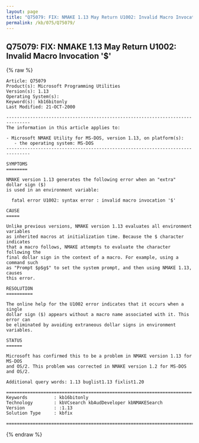 ```yaml
---
layout: page
title: "Q75079: FIX: NMAKE 1.13 May Return U1002: Invalid Macro Invocation '&#36;'"
permalink: /kb/075/Q75079/
---
```


## Q75079: FIX: NMAKE 1.13 May Return U1002: Invalid Macro Invocation '&#36;'

{% raw %}

	Article: Q75079
	Product(s): Microsoft Programming Utilities
	Version(s): 1.13
	Operating System(s): 
	Keyword(s): kb16bitonly
	Last Modified: 21-OCT-2000
	
	-------------------------------------------------------------------------------
	The information in this article applies to:
	
	- Microsoft NMAKE Utility for MS-DOS, version 1.13, on platform(s):
	   - the operating system: MS-DOS 
	-------------------------------------------------------------------------------
	
	SYMPTOMS
	========
	
	NMAKE version 1.13 generates the following error when an "extra" dollar sign ($)
	is used in an environment variable:
	
	  fatal error U1002: syntax error : invalid macro invocation '$'
	
	CAUSE
	=====
	
	Unlike previous versions, NMAKE version 1.13 evaluates all environment variables
	as inherited macros at initialization time. Because the $ character indicates
	that a macro follows, NMAKE attempts to evaluate the character following the
	final dollar sign in the context of a macro. For example, using a command such
	as "Prompt $p$g$" to set the system prompt, and then using NMAKE 1.13, causes
	this error.
	
	RESOLUTION
	==========
	
	The online help for the U1002 error indicates that it occurs when a single
	dollar sign ($) appears without a macro name associated with it. This error can
	be eliminated by avoiding extraneous dollar signs in environment variables.
	
	STATUS
	======
	
	Microsoft has confirmed this to be a problem in NMAKE version 1.13 for MS-DOS
	and OS/2. This problem was corrected in NMAKE version 1.2 for MS-DOS and OS/2.
	
	Additional query words: 1.13 buglist1.13 fixlist1.20
	
	======================================================================
	Keywords          : kb16bitonly 
	Technology        : kbVCsearch kbAudDeveloper kbNMAKESearch
	Version           : :1.13
	Solution Type     : kbfix
	
	=============================================================================
	

{% endraw %}
